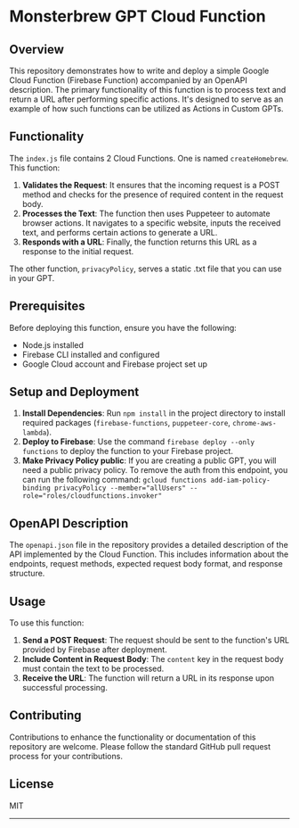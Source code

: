 # Monsterbrew GPT Cloud Function

## Overview

This repository demonstrates how to write and deploy a simple Google Cloud Function (Firebase Function) accompanied by an OpenAPI description. The primary functionality of this function is to process text and return a URL after performing specific actions. It's designed to serve as an example of how such functions can be utilized as Actions in Custom GPTs.

## Functionality

The `index.js` file contains 2 Cloud Functions. One is named `createHomebrew`. This function:

1. **Validates the Request**: It ensures that the incoming request is a POST method and checks for the presence of required content in the request body.
2. **Processes the Text**: The function then uses Puppeteer to automate browser actions. It navigates to a specific website, inputs the received text, and performs certain actions to generate a URL.
3. **Responds with a URL**: Finally, the function returns this URL as a response to the initial request.

The other function, `privacyPolicy`, serves a static .txt file that you can use in your GPT.

## Prerequisites

Before deploying this function, ensure you have the following:

- Node.js installed
- Firebase CLI installed and configured
- Google Cloud account and Firebase project set up

## Setup and Deployment

1. **Install Dependencies**: Run `npm install` in the project directory to install required packages (`firebase-functions`, `puppeteer-core`, `chrome-aws-lambda`).
2. **Deploy to Firebase**: Use the command `firebase deploy --only functions` to deploy the function to your Firebase project.
3. **Make Privacy Policy public**: If you are creating a public GPT, you will need a public privacy policy. To remove the auth from this endpoint, you can run the following command:
`gcloud functions add-iam-policy-binding privacyPolicy --member="allUsers" --role="roles/cloudfunctions.invoker"`

## OpenAPI Description

The `openapi.json` file in the repository provides a detailed description of the API implemented by the Cloud Function. This includes information about the endpoints, request methods, expected request body format, and response structure.

## Usage

To use this function:

1. **Send a POST Request**: The request should be sent to the function's URL provided by Firebase after deployment.
2. **Include Content in Request Body**: The `content` key in the request body must contain the text to be processed.
3. **Receive the URL**: The function will return a URL in its response upon successful processing.

## Contributing

Contributions to enhance the functionality or documentation of this repository are welcome. Please follow the standard GitHub pull request process for your contributions.

## License

MIT

---